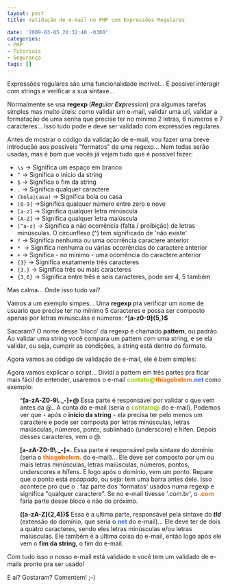 ```yaml
---
layout: post
title: Validação de e-mail no PHP com Expressões Regulares

date: '2009-03-05 20:32:40 -0300'
categories:
- PHP
- Tutoriais
- Segurança
tags: []
---
```

Expressões regulares são uma funcionalidade incrível... É possível interagir com strings e verificar a sua sintaxe...

Normalmente se usa <strong>regexp </strong>(<em><strong>Reg</strong>ular <strong>Exp</strong>ression</em>) pra algumas tarefas simples mas muito úteis: como validar um e-mail, validar uma url, validar a formatação de uma senha que precise ter no minimo 2 letras, 6 números e 7 caracteres... Isso tudo pode e deve ser validado com expressões regulares.

Antes de mostrar o código da validação de e-mail, vou fazer uma breve introdução aos possíveis "formatos" de uma regexp... Nem todas serão usadas, mas é bom que vocês já vejam tudo que é possível fazer:

* `\s` -> Significa um espaço em branco
* `^` -> Significa o início da string
* `$` -> Significa o fim da string
* `.` -> Significa qualquer caractere
* `(bola|casa)` -> Significa bola ou casa
* `[0-9]` ->Significa qualquer número entre zero e nove
* `[a-z]` -> Significa qualquer letra minúscula
* `[A-Z]` -> Significa qualquer letra maiúscula
* `[^a-z]` -> Significa a não ocorrência (falta / proibição) de letras minúsculas. O circunflexo (^) tem significado de 'não existe'
* `?` -> Significa nenhuma ou uma ocorrência caractere anterior
* `* `-> Significa nenhuma ou várias ocorrências do caractere anterior
* `+` -> Significa - no mínimo - uma ocorrência do caractere anterior
* `{3}` -> Significa exatamente três caracteres
* `{3,}` -> Significa três ou mais caracteres
* `{3,6}` -> Significa entre três e seis caracteres, pode ser 4, 5 também

Mas calma... Onde isso tudo vai?

Vamos a um exemplo simpes... Uma <strong>regexp </strong>pra verificar um nome de usuario que precise ter no mínimo 5 caracteres e possa ser composto apenas por letras minusculas e números: <strong>^[a-z0-9]{5,}$
</strong>

Sacaram? O nome desse 'bloco' da regexp é chamado <strong>pattern</strong>, ou padrão. Ao validar uma string você compara um pattern com uma string, e se ela validar, ou seja, cumprir as condições, a string está dentro do formato.

Agora vamos ao código de validação de e-mail, ele é bem simples:

<div data-gist-id="63bc7d9b4f8b146c26d7" data-gist-show-loading="false"></div>

Agora vamos explicar o script... Dividi a pattern em três partes pra ficar mais fácil de entender, usaremos o e-mail <strong><span style="color: #99cc00;">contato@</span><span style="color: #ff6600;">thiagobelem</span><span style="color: #ff6600;"><span style="color: #ff6600;">.</span><span style="color: #3366ff;">net</span></span></strong> como exemplo:

<p style="padding-left: 30px;"><strong>^[a-zA-Z0-9\._-]+@</strong>
Essa parte é responsável por validar o que vem antes da @.. A conta do e-mail (seria o <strong><span style="color: #99cc00;">contato@</span></strong><strong></strong> do e-mail). Podemos ver que - após o <strong>início da string</strong> - ela precisa ter pelo menos um caractere e pode ser composta por letras minúsculas, letras maiúsculas, números, ponto, sublinhado (underscore) e hífen. Depois desses caracteres, vem o @.

<p style="padding-left: 30px;"><strong>[a-zA-Z0-9\._-]+.</strong>
Essa parte é responsável pela sintaxe do domínio (seria o <strong><span style="color: #ff6600;">thiagobelem</span></strong><strong><span style="color: #ff6600;">.</span></strong> do e-mail)... Ele deve ser composto por um ou mais letras minúsculas, letras maiúsculas, números, pontos, underscores e hífens. E logo após o domínio, vem um ponto. Repare que o ponto está <em>escapado</em>, ou seja: tem uma barra antes dele. Isso acontece pro que o . faz parte dos 'formatos' usados numa regexp e significa "qualquer caractere". Se no e-mail tivesse '.com.br', o <span style="color: #ff6600;"><strong>.com</strong></span> faria parte desse bloco e não do próximo.

<p style="padding-left: 30px;"><strong>([a-zA-Z]{2,4})$</strong>
Essa é a ultima parte, responsável pela sintaxe do <em><strong>tld </strong></em>(extensão do domínio, que seria o <strong><span style="color: #ff6600;"><span style="color: #3366ff;">net</span></span></strong> do e-mail)... Ele deve ter de dois a quatro caracteres, sendo eles letras minúsculas e/ou letras maiúsculas. Ele também é a última coisa do e-mail, então logo após ele vem o <strong>fim da string</strong>, o fim do e-mail.

Com tudo isso o nosso e-mail está validado e você tem um validado de e-mails pronto pra ser usado!

E aí? Gostaram? Comentem!  ;-)

